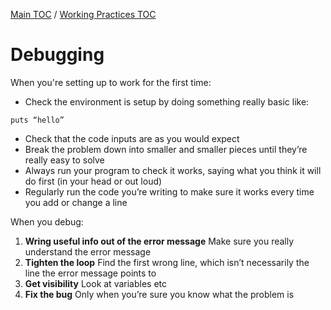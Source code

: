 [Main TOC](../README.md) / [Working Practices TOC](./working-practices-TOC.md)
# Debugging

When you're setting up to work for the first time:

- Check the environment is setup by doing something really basic like:
```
puts “hello”
```
- Check that the code inputs are as you would expect
- Break the problem down into smaller and smaller pieces until they’re really easy to solve
- Always run your program to check it works, saying what you think it will do first (in your head or out loud)
- Regularly run the code you’re writing to make sure it works every time you add or change a line

When you debug:

1. **Wring useful info out of the error message**
Make sure you really understand the error message
2. **Tighten the loop**
Find the first wrong line, which isn’t necessarily the line the error message points to
3. **Get visibility**
Look at variables etc
4. **Fix the bug**
Only when you’re sure you know what the problem is
